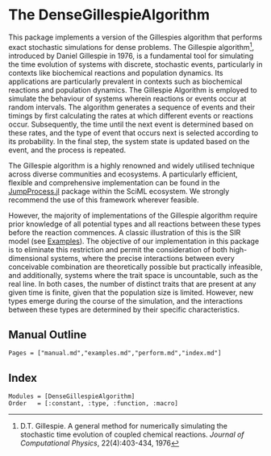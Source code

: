 # The DenseGillespieAlgorithm

This package implements a version of the Gillespies algorithm that performs exact stochastic simulations for dense problems.
The Gillespie algorithm[^Gillespie76], introduced by Daniel Gillespie in 1976, is a fundamental tool for simulating the time evolution of systems with discrete, stochastic events, particularly in contexts like biochemical reactions and population dynamics. Its applications are particularly prevalent in contexts such as biochemical reactions and population dynamics. The Gillespie Algorithm is employed to simulate the behaviour of systems wherein reactions or events occur at random intervals. The algorithm generates a sequence of events and their timings by first calculating the rates at which different events or reactions occur. Subsequently, the time until the next event is determined based on these rates, and the type of event that occurs next is selected according to its probability. In the final step, the system state is updated based on the event, and the process is repeated.

[^Gillespie76]: D.T. Gillespie. A general method for numerically simulating the stochastic time evolution of coupled chemical reactions. _Journal of Computational Physics_, 22(4):403-434, 1976

The Gillespie algorithm is a highly renowned and widely utilised technique across diverse communities and ecosystems. A particularly efficient, flexible and comprehensive implementation can be found in the [JumpProcess.jl](https://docs.sciml.ai/JumpProcesses/stable/) package within the SciML ecosystem. We strongly recommend the use of this framework wherever feasible. 

However, the majority of implementations of the Gillespie algorithm require prior knowledge of all potential types and all reactions between these types before the reaction commences. A classic illustration of this is the SIR model (see [Examples](@ref)).
The objective of our implementation in this package is to eliminate this restriction and permit the consideration of both high-dimensional systems, where the precise interactions between every conceivable combination are theoretically possible but practically infeasible, and additionally, systems where the trait space is uncountable, such as the real line. In both cases, the number of distinct traits that are present at any given time is finite, given that the population size is limited. However, new types emerge during the course of the simulation, and the interactions between these types are determined by their specific characteristics. 

## Manual Outline
```@contents
Pages = ["manual.md","examples.md","perform.md","index.md"]
```

## Index

```@index
Modules = [DenseGillespieAlgorithm]
Order   = [:constant, :type, :function, :macro]
```
